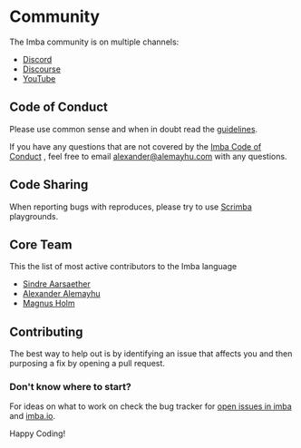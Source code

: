 # Community

The Imba community is on multiple channels:

- [Discord](https://discord.gg/mkcbkRw)
- [Discourse](https://users.imba.io/)
- [YouTube][yt]


## Code of Conduct

Please use common sense and when in doubt read the [guidelines][3].

If you have any questions that are not covered by the [Imba Code of Conduct][3]
, feel free to email [alexander@alemayhu.com][4] with any questions.

## Code Sharing

When reporting bugs with reproduces, please try to use [Scrimba][s]
playgrounds. 

## Core Team

This the list of most active contributors to the Imba language

- [Sindre Aarsaether][5]
- [Alexander Alemayhu][6]
- [Magnus Holm][7]

## Contributing

The best way to help out is by identifying an issue that affects you and then
purposing a fix by opening a pull request.

### Don't know where to start?

For ideas on what to work on check the bug tracker for [open issues in imba][9]
and [imba.io][10].

Happy Coding!

[0]: https://gitter.im/somebee/imba
[1]: https://gitter.im/imba/Lobby
[2]: https://spectrum.chat/imba
[3]: https://github.com/imba/imba/blob/master/.github/CODE_OF_CONDUCT.md
[4]: mailto: 'alexander@alemayhu.com'
[5]: https://github.com/somebee/
[6]: https://github.com/scanf/
[7]: https://github.com/judofyr/
[8]: https://scrimba.com
[9]: https://github.com/imba/imba/issues
[10]: https://github.com/imba/imba.io/issues
[yt]: https://youtube.com/channel/UCPOqjieI7GOx-gAKBLMktVg
[s]: https://scrimba.com

